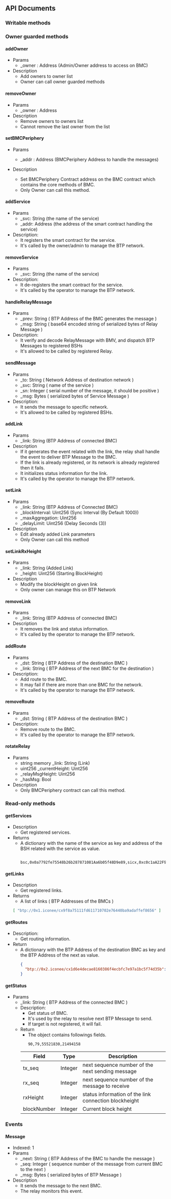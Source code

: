 ## API Documents

### Writable methods

### Owner guarded methods

#### addOwner
* Params
  - _owner : Address (Admin/Owner address to access on BMC)
* Description
  - Add owners to owner list
  - Owner can call owner guarded methods

#### removeOwner
* Params
    - _owner : Address
* Description
    - Remove owners to owners list
    - Cannot remove the last owner from the list


#### setBMCPeriphery
* Params
    - _addr : Address (BMCPeriphery Address to handle the messages)

* Description
  - Set BMCPeriphery Contract address on the BMC contract which contains the core methods of BMC.
  - Only Owner can call this method.


#### addService
* Params
    - _svc: String (the name of the service)
    - _addr: Address (the address of the smart contract handling the service)
* Description:
    - It registers the smart contract for the service.
    - It's called by the owner/admin to manage the BTP network.

#### removeService
* Params
    - _svc: String (the name of the service)
* Description:
    - It de-registers the smart contract for the service.
    - It's called by the operator to manage the BTP network.


#### handleRelayMessage
* Params
    - _prev: String ( BTP Address of the BMC generates the message )
    - _msg: String ( base64 encoded string of serialized bytes of Relay Message )
* Description:
    - It verify and decode RelayMessage with BMV, and dispatch BTP Messages
      to registered BSHs
    - It's allowed to be called by registered Relay.

#### sendMessage
* Params
    - _to: String ( Network Address of destination network )
    - _svc: String ( name of the service )
    - _sn: Integer ( serial number of the message, it should be positive )
    - _msg: Bytes ( serialized bytes of Service Message )
* Description:
    - It sends the message to specific network.
    - It's allowed to be called by registered BSHs.


#### addLink
* Params
    - _link: String (BTP Address of connected BMC)
* Description
    - If it generates the event related with the link, the relay shall
      handle the event to deliver BTP Message to the BMC.
    - If the link is already registered, or its network is already
      registered then it fails.
    - It initializes status information for the link.
    - It's called by the operator to manage the BTP network.

#### setLink
* Params 
  - _link: String (BTP Address of Connected BMC)
  - _blockInterval: Uint256 (Sync Interval (By Default 1000))
  - _maxAggregation: Uint256
  - _delayLimit: Uint256 (Delay Seconds (3))
* Description 
  - Edit already added Link parameters
  - Only Owner can call this method

#### setLinkRxHeight
* Params
  - _link: String (Added Link)
  - _height: Uint256 (Starting BlockHeight)
* Description
  * Modify the blockHeight on given link
  * Only owner can manage this on BTP Network
  

#### removeLink
* Params
    - _link: String (BTP Address of connected BMC)
* Description
    - It removes the link and status information.
    - It's called by the operator to manage the BTP network.

#### addRoute
* Params
    - _dst: String ( BTP Address of the destination BMC )
    - _link: String ( BTP Address of the next BMC for the destination )
* Description:
    - Add route to the BMC.
    - It may fail if there are more than one BMC for the network.
    - It's called by the operator to manage the BTP network.

#### removeRoute
* Params
    - _dst: String ( BTP Address of the destination BMC )
* Description:
    - Remove route to the BMC.
    - It's called by the operator to manage the BTP network.

#### rotateRelay
* Params 
  * string memory _link: String  (Link)
  * uint256 _currentHeight: Uint256
  * _relayMsgHeight: Uint256
  * _hasMsg: Bool
* Description
  * Only BMCPeriphery contract can call this method.

### Read-only methods

#### getServices
* Description
    - Get registered services.
* Returns
    - A dictionary with the name of the service as key and address of the BSH
      related with the service as value.
      ```string
        bsc,0x0a7792fe75548b26b287871081Aa6b05f48D9e89,sicx,0xc0c1aA22F99bb6724dC4159C256A5989D90A659C
      ```

#### getLinks
* Description
    - Get registered links.
* Returns
    -  A list of links ( BTP Addresses of the BMCs )
  ```json
  [ "btp://0x1.iconee/cx9f8a75111fd611710702e76440ba9adaffef8656" ]
  ```

#### getRoutes
* Description:
    - Get routing information.
* Return
    - A dictionary with the BTP Address of the destination BMC as key and
      the BTP Address of the next as value.
      ```json
      {
        "btp://0x2.iconee/cx1d6e4decae8160386f4ecbfc7e97a1bc5f74d35b": "btp://0x1.iconee/cx9f8a75111fd611710702e76440ba9adaffef8656"
      }
      ```

#### getStatus
* Params
    - _link: String ( BTP Address of the connected BMC )
  * Description:
      - Get status of BMC.
      - It's used by the relay to resolve next BTP Message to send.
      - If target is not registered, it will fail.
  * Return 
    * The object contains followings fields.
      ```string
      90,79,55521830,21494158
      ```
    | Field       | Type    | Description                                           |
    |-------------|---------|-------------------------------------------------------|
    | tx_seq      | Integer | next sequence number of the next sending message      |
    | rx_seq      | Integer | next sequence number of the message to receive        |
    | rxHeight    | Integer | status information of the link connection blockheight |
    | blockNumber | Integer | Current block height                                  |  



### Events

#### Message
* Indexed: 1
* Params
    - _next: String ( BTP Address of the BMC to handle the message )
    - _seq: Integer ( sequence number of the message from current BMC to the next )
    - _msg: Bytes ( serialized bytes of BTP Message )
* Description
    - It sends the message to the next BMC.
    - The relay monitors this event.